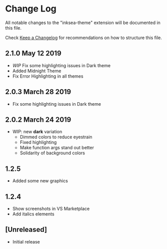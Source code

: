 # Change Log
All notable changes to the "inksea-theme" extension will be documented in this file.

Check [Keep a Changelog](http://keepachangelog.com/) for recommendations on how to structure this file.

## 2.1.0 May 12 2019
- _WIP_ Fix some highlighting issues in Dark theme
- Added Midnight Theme
- Fix Error Highlighting in all themes

## 2.0.3 March 28 2019
- Fix some highlighting issues in Dark theme

## 2.0.2 March 24 2019
- WIP: new **dark** variation
  - Dimmed colors to reduce eyestrain
  - Fixed highlighting
  - Make function args stand out better
  - Solidarity of background colors

## 1.2.5
- Added some new graphics

## 1.2.4
- Show screenshots in VS Marketplace
- Add italics elements

## [Unreleased]
- Initial release